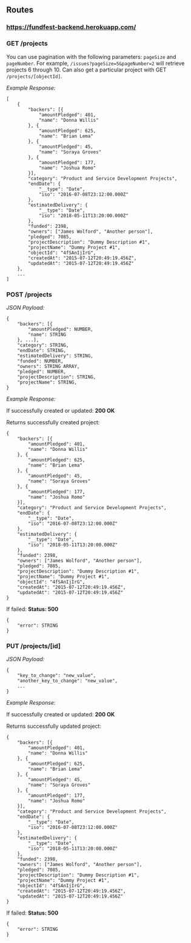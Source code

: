 ## Routes
### https://fundfest-backend.herokuapp.com/

### GET /projects #

You can use pagination with the following parameters: `pageSize` and `pageNumber`. For example, `/issues?pageSize=5&pageNumber=2` will retrieve projects 6 through 10. Can also get a particular
project with GET `/projects/[objectId]`.

<i>Example Response:</i>

    [
        {
            "backers": [{
                "amountPledged": 401,
                "name": "Donna Willis"
            }, {
                "amountPledged": 625,
                "name": "Brian Lema"
            }, {
                "amountPledged": 45,
                "name": "Soraya Groves"
            }, {
                "amountPledged": 177,
                "name": "Joshua Romo"
            }],
            "category": "Product and Service Development Projects",
            "endDate": {
                "__type": "Date",
                "iso": "2016-07-08T23:12:00.000Z"
            },
            "estimatedDelivery": {
                "__type": "Date",
                "iso": "2018-05-11T13:20:00.000Z"
            },
            "funded": 2398,
            "owners": ["James Wolford", "Another person"],
            "pledged": 7085,
            "projectDescription": "Dummy Description #1",
            "projectName": "Dummy Project #1",
            "objectId": "4fSAnIjIrG",
            "createdAt": "2015-07-12T20:49:19.456Z",
            "updatedAt": "2015-07-12T20:49:19.456Z"
        },
        ...
    ]

### POST /projects

<i>JSON Payload:</i>

    {
        "backers": [{
            "amountPledged": NUMBER,
            "name": STRING
        }, ...],
        "category": STRING,
        "endDate": STRING,
        "estimatedDelivery": STRING,
        "funded": NUMBER,
        "owners": STRING ARRAY,
        "pledged": NUMBER,
        "projectDescription": STRING,
        "projectName": STRING,
    }

<i>Example Response:</i>

If successfully created or updated: <b>200 OK</b>
    
Returns successfully created project:

    {
        "backers": [{
            "amountPledged": 401,
            "name": "Donna Willis"
        }, {
            "amountPledged": 625,
            "name": "Brian Lema"
        }, {
            "amountPledged": 45,
            "name": "Soraya Groves"
        }, {
            "amountPledged": 177,
            "name": "Joshua Romo"
        }],
        "category": "Product and Service Development Projects",
        "endDate": {
            "__type": "Date",
            "iso": "2016-07-08T23:12:00.000Z"
        },
        "estimatedDelivery": {
            "__type": "Date",
            "iso": "2018-05-11T13:20:00.000Z"
        },
        "funded": 2398,
        "owners": ["James Wolford", "Another person"],
        "pledged": 7085,
        "projectDescription": "Dummy Description #1",
        "projectName": "Dummy Project #1",
        "objectId": "4fSAnIjIrG",
        "createdAt": "2015-07-12T20:49:19.456Z",
        "updatedAt": "2015-07-12T20:49:19.456Z"
    }

If failed: <b>Status: 500</b>

    {
        "error": STRING
    }


### PUT /projects/[id]

<i>JSON Payload:</i>

    {
        "key_to_change": "new_value",
        "another_key_to_change": "new_value",
        ...
    }

<i>Example Response:</i>

If successfully created or updated: <b>200 OK</b>
    
Returns successfully updated project:

    {
        "backers": [{
            "amountPledged": 401,
            "name": "Donna Willis"
        }, {
            "amountPledged": 625,
            "name": "Brian Lema"
        }, {
            "amountPledged": 45,
            "name": "Soraya Groves"
        }, {
            "amountPledged": 177,
            "name": "Joshua Romo"
        }],
        "category": "Product and Service Development Projects",
        "endDate": {
            "__type": "Date",
            "iso": "2016-07-08T23:12:00.000Z"
        },
        "estimatedDelivery": {
            "__type": "Date",
            "iso": "2018-05-11T13:20:00.000Z"
        },
        "funded": 2398,
        "owners": ["James Wolford", "Another person"],
        "pledged": 7085,
        "projectDescription": "Dummy Description #1",
        "projectName": "Dummy Project #1",
        "objectId": "4fSAnIjIrG",
        "createdAt": "2015-07-12T20:49:19.456Z",
        "updatedAt": "2015-07-12T20:49:19.456Z"
    }

If failed: <b>Status: 500</b>

    {
        "error": STRING
    }
